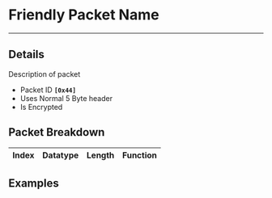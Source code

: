 # Friendly Packet Name #

---


## Details ##

Description of packet
  * Packet ID **`[0x44]`**
  * Uses Normal 5 Byte header
  * Is Encrypted

## Packet Breakdown ##
| Index | Datatype | Length | Function |
|:------|:---------|:-------|:---------|

## Examples ##